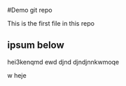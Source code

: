 #Demo git repo

This is the first file in this repo

## ipsum below

hei3kenqmd ewd
djnd
djndjnnkwmoqe

w
heje

